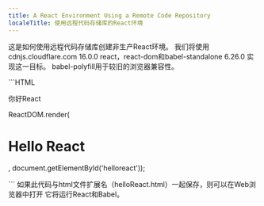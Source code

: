 ```yaml
---
title: A React Environment Using a Remote Code Repository
localeTitle: 使用远程代码存储库的React环境
---
```

这是如何使用远程代码存储库创建非生产React环境。 我们将使用cdnjs.cloudflare.com 16.0.0 react，react-dom和babel-standalone 6.26.0 实现这一目标。 babel-polyfill用于较旧的浏览器兼容性。

\`\`\`HTML

  你好React

ReactDOM.render( <h1>Hello React</h1>, document.getElementById('helloreact'));

\`\`\` 如果此代码与html文件扩展名（helloReact.html）一起保存，则可以在Web浏览器中打开 它将运行React和Babel。
